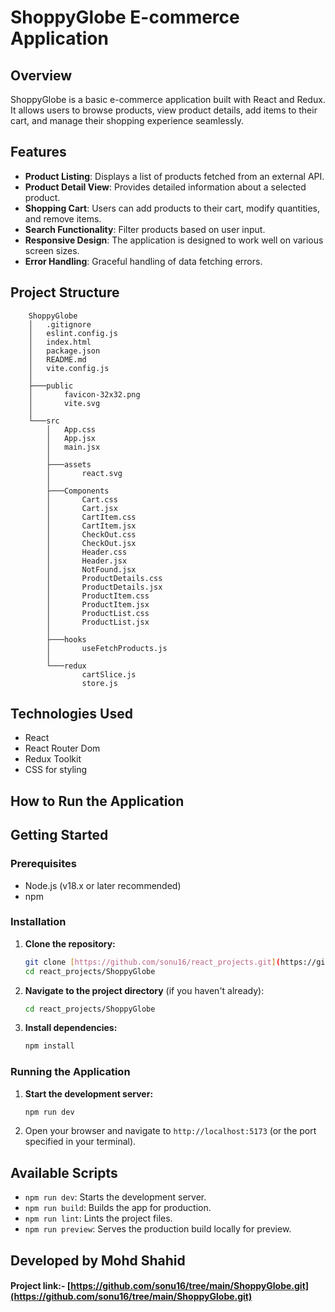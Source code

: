 # ShoppyGlobe E-commerce Application

## Overview
ShoppyGlobe is a basic e-commerce application built with React and Redux. It allows users to browse products, view product details, add items to their cart, and manage their shopping experience seamlessly.

## Features
- **Product Listing**: Displays a list of products fetched from an external API.
- **Product Detail View**: Provides detailed information about a selected product.
- **Shopping Cart**: Users can add products to their cart, modify quantities, and remove items.
- **Search Functionality**: Filter products based on user input.
- **Responsive Design**: The application is designed to work well on various screen sizes.
- **Error Handling**: Graceful handling of data fetching errors.

## Project Structure
```
    ShoppyGlobe
    │   .gitignore
    │   eslint.config.js
    │   index.html
    │   package.json
    │   README.md
    │   vite.config.js
    │   
    ├───public
    │       favicon-32x32.png
    │       vite.svg
    │
    └───src
        │   App.css
        │   App.jsx
        │   main.jsx
        │
        ├───assets
        │       react.svg
        │       
        ├───Components
        │       Cart.css
        │       Cart.jsx
        │       CartItem.css
        │       CartItem.jsx
        │       CheckOut.css
        │       CheckOut.jsx
        │       Header.css
        │       Header.jsx
        │       NotFound.jsx
        │       ProductDetails.css
        │       ProductDetails.jsx
        │       ProductItem.css
        │       ProductItem.jsx
        │       ProductList.css
        │       ProductList.jsx
        │
        ├───hooks
        │       useFetchProducts.js
        │       
        └───redux
                cartSlice.js
                store.js
```

## Technologies Used

* React
* React Router Dom
* Redux Toolkit
* CSS for styling

## How to Run the Application

## Getting Started

### Prerequisites

- Node.js (v18.x or later recommended)
- npm

### Installation

1.  **Clone the repository:**
    ```bash
    git clone [https://github.com/sonu16/react_projects.git](https://github.com/sonu16/react_projects.git)
    cd react_projects/ShoppyGlobe
    ```

2.  **Navigate to the project directory** (if you haven't already):
    ```bash
    cd react_projects/ShoppyGlobe
    ```

3.  **Install dependencies:**
    ```bash
    npm install
    ```

### Running the Application

1.  **Start the development server:**
    ```bash
    npm run dev
    ```

2.  Open your browser and navigate to `http://localhost:5173` (or the port specified in your terminal).

## Available Scripts

- `npm run dev`: Starts the development server.
- `npm run build`: Builds the app for production.
- `npm run lint`: Lints the project files.
- `npm run preview`: Serves the production build locally for preview.

## Developed by Mohd Shahid

#### Project link:- [https://github.com/sonu16/tree/main/ShoppyGlobe.git](https://github.com/sonu16/tree/main/ShoppyGlobe.git)

